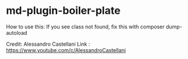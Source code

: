 # md-plugin-boiler-plate


How to use this:
If you see class not found, fix this with composer dump-autoload


Credit: 
Alessandro Castellani
Link : https://www.youtube.com/c/AlessandroCastellani


